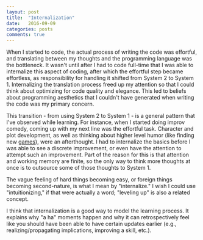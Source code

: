 ```yaml
---
layout: post
title:  "Internalization"
date:   2016-09-09
categories: posts
comments: true
---
```


When I started to code, the actual process of writing the code was effortful, and translating between my thoughts and the programming language was the bottleneck. It wasn't until after I had to code full-time that I was able to internalize this aspect of coding, after which the effortful step became effortless, as responsibility for handling it shifted from System 2 to System 1\. Internalizing the translation process freed up my attention so that I could think about optimizing for code quality and elegance. This led to beliefs about programming aesthetics that I couldn't have generated when writing the code was my primary concern.

This transition - from using System 2 to System 1 - is a general pattern that I've observed while learning. For instance, when I started doing improv comedy, coming up with my next line was the effortful task. Character and plot development, as well as thinking about higher level humor (like finding new [games](http://improvencyclopedia.org/glossary/Finding_the_Game.html)), were an afterthought. I had to internalize the basics before I was able to see a discrete improvement, or even have the attention to attempt such an improvement. Part of the reason for this is that attention and working memory are finite, so the only way to think more thoughts at once is to outsource some of those thoughts to System 1.

The vague feeling of hard things becoming easy, or foreign things becoming second-nature, is what I mean by "internalize." I wish I could use "intuitionizing," if that were actually a word; "leveling up" is also a related concept.

I think that internalization is a good way to model the learning process. It explains why "a ha" moments happen and why it can retrospectively feel like you should have been able to have certain updates earlier (e.g., realizing/propagating implications, improving a skill, etc.).

